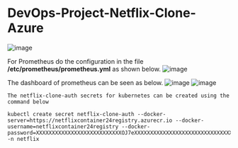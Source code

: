 # DevOps-Project-Netflix-Clone-Azure
![image](https://github.com/user-attachments/assets/3e904fc5-571e-4256-ba06-ac62a9b1cdd6)

For Prometheus do the configuration in the file **/etc/prometheus/prometheus.yml** as shown below.
![image](https://github.com/user-attachments/assets/1dc49c87-8bf7-488f-b971-5620087ae0d5)

The dashboard of prometheus can be seen as below.
![image](https://github.com/user-attachments/assets/8e60a383-5e2b-478a-90f9-78c92e22d6bf)
![image](https://github.com/user-attachments/assets/c29974c3-0b32-4a00-a579-0325eef8c4e3)


```
The netflix-clone-auth secrets for kubernetes can be created using the command below

kubectl create secret netflix-clone-auth --docker-server=https://netflixcontainer24registry.azurecr.io --docker-username=netflixcontainer24registry --docker-password=XXXXXXXXXXXXXXXXXXXXXXXXXXXOJ7eXXXXXXXXXXXXXXXXXXXXXXXXXXXXXXXXXXXMtTc -n netflix
```
